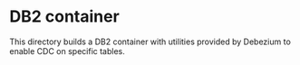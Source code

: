 # DB2 container

This directory builds a DB2 container with utilities provided by Debezium to enable CDC on specific tables.